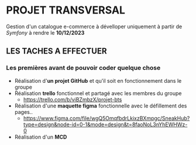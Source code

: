 # PROJET TRANSVERSAL
Gestion d'un catalogue e-commerce à dévelloper uniquement à partir de _Symfony_ à rendre le **10/12/2023**


## LES TACHES A EFFECTUER

### Les premières avant de pouvoir coder quelque chose 
* Réalisation d'**un projet GitHub** et qu'il soit en fonctionnement dans le groupe
* Réalisation **trello** fonctionnel et partagé avec les membres du groupe
    - https://trello.com/b/viBZmbzX/projet-bts
* Réalisation d'une **maquette figma** fonctionnelle avec le défillement des pages..
    - https://www.figma.com/file/wgQ5OmqfbdrLkixzBXmpgc/SneakHub?type=design&node-id=0-1&mode=design&t=8faoNoL3nYhEWHWz-0
* Réalisation d'un **MCD**
